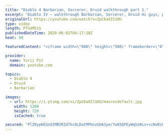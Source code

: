 ```yaml
---
title: "Diablo 4 Barbarian, Sorcerer, Druid walkthrough part 1."
excerpt: "Diablo IV – walkthrough Barbarian, Sorcerer, Druid Hi guys, please like and subscribe to my channel and press bell icon... diablo 4 werewolf , diablo 4 druid ..."
originalUrl: https://youtube.com/watch?v=ZpC6aXZ110U
type: video
length: PT34M51S
publishedDateTime: 2020-06-02T04:17:18Z
heat: 50

featuredContent: "<iframe width=\"800\" height=\"500\" frameborder=\"0\" src=\"https://www.youtube.com/embed/ZpC6aXZ110U\" allow=\"accelerometer; autoplay; encrypted-media; gyroscope; picture-in-picture\" allowfullscreen></iframe>"

provider:
  name: Yurii Pit
  domain: youtube.com

topics:
  - Diablo 4
  - Druid
  - Barbarian

images:
  - url: https://i.ytimg.com/vi/ZpC6aXZ110U/maxresdefault.jpg
    width: 1280
    height: 720
    isCached: true

secured: "PlZ0ypKEGnOIMBSRZd7kc6LDatMPUozGUA3ye/Yw85QFEyWqUsNis+ccWvBzQN2g0gpXjsYECPTKsTMRTMwgvHLRb3F80lkE3RY2lCz/R29W08WIMa/fNkssxrh/698cT38BKB57e8W/mHwVAH0JC+H38JSWQg2agnoTSR4aarlS0+5w3SmKbMNUqicdxYQyBkVclFk9EKY5VlkIvoud75D5aSsIA/+TW2v357wp9Lc+DfxpT8GUrXxcC398u3LTUiXni32ux846BJRs1tSSmN3f1HMTFHqJjm4+DtKqdi7rPlrmENzi99IMubmsRy6ImSzZbjdiWphGo0ea34tbDGaTkjMuAPyd5aqr3Ps3OLYPB+SeD7HmQWQK9RL3dCZ805xoQkhFQErNkQZW5ZRZBTzyU/S6S5mqD8L2gyNdq2U=;AGkZv62Ma9ulJL5/OI4QPQ=="
---
```


